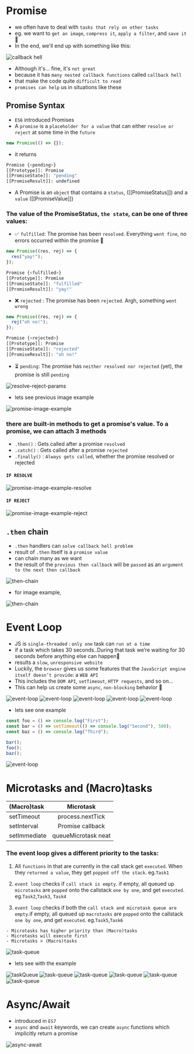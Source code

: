 # Promise

- we often have to deal with `tasks that rely on other tasks`
- eg. we want to `get an image`, `compress it`, `apply a filter`, and `save it` 📸
- In the end, we'll end up with something like this:

![callback hell](./images/promises/callback-hell.png)

- Although it's... fine, it's `not great`
- because it has `many nested callback functions` called `callback hell`
- that make the code quite `difficult to read`
- `promises can help` us in situations like these

## Promise Syntax

- `ES6` introduced Promises
- A `promise` is a `placeholder for a value` that can either `resolve or reject` at some time in the `future`

```js
new Promise(() => {});
```

- it returns

```sh
Promise {<pending>}
[[Prototype]]: Promise
[[PromiseState]]: "pending"
[[PromiseResult]]: undefined
```

- A Promise is an `object` that contains a `status`, ([[PromiseStatus]]) and a `value` ([[PromiseValue]])

### The value of the PromiseStatus, `the state`, can be one of three values:

- ✅ `fulfilled`: The promise has been `resolved`. Everything `went fine`, no errors occurred within the promise 🥳

```js
new Promise((res, rej) => {
  res("yay!");
});
```

```sh
Promise {<fulfilled>}
[[Prototype]]: Promise
[[PromiseState]]: "fulfilled"
[[PromiseResult]]: "yay!"
```

- ❌ `rejected` : The promise has been `rejected`. Argh, something `went wrong`

```js
new Promise((res, rej) => {
  rej("oh no!");
});
```

```sh
Promise {<rejected>}
[[Prototype]]: Promise
[[PromiseState]]: "rejected"
[[PromiseResult]]: "oh no!"
```

- ⏳ `pending`: The promise has `neither resolved nor rejected` (yet), the promise is still `pending`

![resolve-reject-params](./images/promises/resolve-reject-params.png)

- lets see previous image example

![promise-image-example](./images/promises/promise-image-example.png)

### there are built-in methods to get a promise's value. To a promise, we can attach 3 methods

- `.then()` : Gets called after a promise `resolved`
- `.catch()` : Gets called after a promise `rejected`
- `.finally()` : `Always gets called`, whether the promise resolved or rejected

#### `IF RESOLVE`

![promise-image-example-resolve](./images/promises/promise-image-example-resolve.gif)

#### `IF REJECT`

![promise-image-example-reject](./images/promises/promise-image-example-reject.gif)

## `.then` chain

- `.then` handlers can `solve callback hell problem`
- result of `.then` itself is a `promise value`
- can chain many as we want
- the result of the `previous then callback` will be `passed` as an `argument to the next then callback`

![then-chain](./images/promises/then-chain.png)

- for image example,

![then-chain](./images/promises/promise-image-example-then-chain.png)

# Event Loop

- JS is `single-threaded` : `only one` task can `run at a time`
- if a task which takes 30 seconds..During that task we’re waiting for 30 seconds before anything else can happen😬
- results a `slow`, `unresponsive website`
- Luckily, the `browser` gives us some features that the `JavaScript engine itself doesn’t provide`: a `WEB API`
- This includes the `DOM API`, `setTimeout`, `HTTP requests`, and so on...
- This can help us create some `async`, `non-blocking` behavior 🚀

![event-loop](./images/promises/event-loop/event-loop-1.gif)
![event-loop](./images/promises/event-loop/event-loop-2.gif)
![event-loop](./images/promises/event-loop/event-loop-3.gif)
![event-loop](./images/promises/event-loop/event-loop-4.gif)
![event-loop](./images/promises/event-loop/event-loop-5.gif)

- lets see one example

```js
const foo = () => console.log("First");
const bar = () => setTimeout(() => console.log("Second"), 500);
const baz = () => console.log("Third");

bar();
foo();
baz();
```

![event-loop](./images/promises/event-loop/event-loop-6.gif)

# Microtasks and (Macro)tasks

| (Macro)task  |      Microtask      |
| :----------- | :-----------------: |
| setTimeout   |  process.nextTick   |
| setInterval  |  Promise callback   |
| setImmediate | queueMicrotask neat |

### The event loop gives a different priority to the tasks:

1. All `functions` in that are currently in the call stack get `executed`. When they `returned a value`, they get `popped off the stack`. eg.`Task1`

2. `event loop` checks if `call stack is empty`. if empty, all queued up `microtasks` are `popped` onto the callstack `one by one`, and get `executed`. eg.`Task2`,`Task3`, `Task4`

3. `event loop` checks if both the `call stack and microtask queue are empty`.if empty, all queued up `macrotasks` are `popped` onto the callstack `one by one`, and get `executed`. eg.`Task5`,`Task6`

```
- Microtasks has higher priority than (Macro)tasks
- Microtasks will execute first
- Microtasks > (Macro)tasks
```

![task-queue](./images/promises/task-queue/micro-macro-2.gif)

- lets see with the example

![taskQueue](./images/promises/task-queue/micro-macro-3.gif)
![task-queue](./images/promises/task-queue/micro-macro-4.gif)
![task-queue](./images/promises/task-queue/micro-macro-5.gif)
![task-queue](./images/promises/task-queue/micro-macro-6.gif)
![task-queue](./images/promises/task-queue/micro-macro-7.gif)
![task-queue](./images/promises/task-queue/micro-macro-8.gif)

# Async/Await

- introduced in `ES7`
- `async` and `await` keywords, we can create `async` functions which implicitly return a promise

![async-await](./images/promises/async-await.gif)
